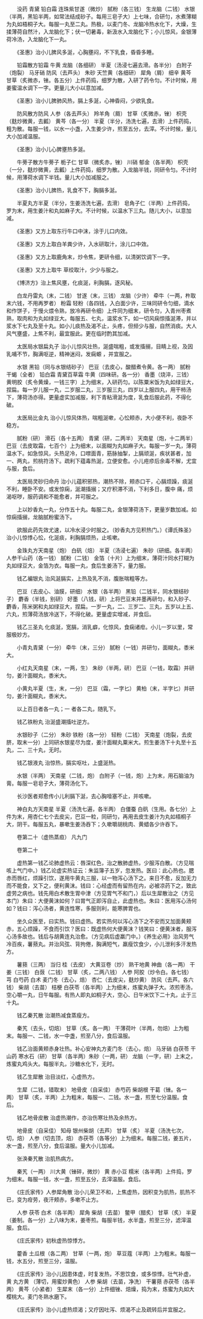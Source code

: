 <!-- { "loadSidebar": true } -->
　　没药 青黛 铅白霜 连珠紫甘遂（微炒） 腻粉（各三钱） 生龙脑（二钱） 水银（半两，黑铅半两，如常法结成砂子。每用三皂子大）上七味，合研匀，水煮薄糊为丸如梧桐子大。每服一丸至二丸。热极，以麦门冬、龙脑冷热水化下，大燥，生揉薄荷自然汁，入龙脑化下；伏一切暑毒，新汲水入龙脑化下；小儿惊风，金银薄荷冷汤，入龙脑化下一丸。

　　《圣惠》治小儿脾风多涎，心胸壅闷，不下乳食，昏昏多睡。

　　铅霜散方铅霜 牛黄 龙脑（各细研） 半夏（汤浸七遍去滑。各半分） 白附子（炮裂） 马牙硝 防风（去芦头） 朱砂 天竺黄（各细研） 犀角（屑） 细辛 黄芩 甘草（炙微赤，锉。各五分）上件药捣，细罗为散，入研了药令匀。不计时候，用姜蜜温水调下一字。更量儿大小以意加减。

　　《圣惠》治小儿脾肺风热，膈上多涎，心神昏闷，少欲乳食。

　　防风散方防风 人参（各去芦头） 羚羊角（屑） 甘草（炙微赤，锉） 枳壳（麸炒微黄，去瓤） 黄芩（各一分） 半夏（半分，汤洗七遍，去滑）上件药捣，粗为散。每服一钱，以水一小盏，入生姜少许，煎至五分，去滓。不计时候，量儿大小加减温服。

　　《圣惠》治小儿心脾壅热多涎。

　　牛蒡子散方牛蒡子 栀子仁 甘草（微炙赤，锉） 川硝 郁金（各半两） 枳壳（一分，麸炒微黄，去瓤）上件药捣，细罗为散。入龙脑半钱，同研令匀。不计时候，用薄荷水调下半钱。量儿大小加减服之。

　　《圣惠》治小儿脾热，乳食不下，胸膈多涎。

　　半夏丸方半夏（半分，生姜汤洗七遍，去滑） 皂角子仁（半两）上件药捣，罗为末，用生姜汁和丸如麻子大。不计时候，以温水下三丸。随儿大小，以意加减。

　　《圣惠》又方上取东行牛口中沫，涂于儿口内效。

　　《圣惠》又方上取白羊粪少许，入水研取汁，涂儿口中效。

　　《圣惠》又方上取鹿角末，炒令焦，更研令细，以清粥饮调下一字。

　　《圣惠》又方上取牛 草绞取汁，少少与服之。

　　《博济方》治上焦风壅，化痰涎，利胸膈，逐风秘。

　　白龙丹雷丸（末，二钱） 甘遂（末，三钱） 龙脑（少许） 牵牛（一两，杵取末六钱，不用再罗者） 粉霜 轻粉（各四钱，入白面少许，三味同研令匀细，滴水和作饼子，于慢火煨令熟，放冷再研令细）上件同为细末，研令匀，入青州枣煮熟，取肉和为丸如绿豆大。每服五、七丸，温浆水下。如一切风痫惊搐涎滞，并以浆水下七丸及至十丸。如小儿痰热及渴不止，头疼，但频少与服，自然消痰。大人风气壅盛，上焦不利，最宜服此。更在临时酌其加减。

　　太医局水银扁丸子 治小儿惊风壮热，涎盛喘粗，或发搐搦，目睛上视，及因乳哺不节，胸满呕逆，精神迷闷，发痫螈 ，并宜服之。

　　水银 黑铅（同与水银结砂子） 巴豆（去皮心，酸醋煮令黄。各一两） 腻粉 干蝎（全者） 铅白霜 青黛百草霜 牛黄（四味研。各一分） 香墨（烧淬，三钱） 黄明胶（炙令黄燥，一钱三字）上为细末，入研药匀。以陈粟米饭为丸如绿豆大，捏扁。每一岁儿服一丸，二岁服二丸，三岁服三丸，四岁以上服四丸，用干柿汤下，薄荷汤亦得。更量虚实加减服，利下青粘滑涎为度，乳食后服此药，不得化破。

　　太医局比金丸 治小儿惊风体热，喘粗涎嗽，心忪颊赤，大小便不利，夜卧不稳方。

　　腻粉（研） 滑石（各十五两） 青黛（研，二两半） 天南星（炮，十二两半） 巴豆（去皮取霜，七百个）上为细末，以面糊为丸如麻子大。每服一岁一丸，薄荷温水下。如急惊风，头热足冷，口噤面青，筋脉抽掣，上膈顽涎，疾状甚者，加一、两丸，煎桃符汤下。疏利下蕴毒热涎，立便安愈。小儿疮疹后余毒不解，尤宜与服，食后。

　　太医局灵砂归命丹 治小儿蕴积邪热，潮热不除，颊赤口干，心膈烦躁，痰涎不利，睡卧不安。或发惊痫，涎潮搐搦；又疗积滞不消，下利多日，腹中 痛，烦渴呕哕，服药调和不能愈者，并可服之。

　　上以妙香丸一丸，分作五十丸。每服二丸，金银薄荷汤下，更量岁数加减。如惊痫搐搦，龙脑腻粉蜜汤下。

　　欲服此药先效尤速，以冷水浸少时服之。（妙香丸方见积热门。）《谭氏殊圣》治小儿惊悸心忪，化涎痰，利胸膈烦热，止咳嗽。

　　金珠丸方天南星（炮） 白矾（焙） 半夏（汤浸七遍） 朱砂（研细。各半两） 人参干山药（各一钱） 腻粉（二钱） 金箔（十片）上为细末，薄荷汁同水打糊为丸如绿豆大，金箔为衣。每服一丸，食后生姜汤下，量力服。

　　钱乙褊银丸 治风涎膈实，上热及乳不消，腹胀喘粗等方。

　　巴豆（去皮心、油膜，研细） 水银（各半两） 黑铅（二钱半，同水银结砂子） 麝香（半钱，别研） 好墨（八钱，研）上将巴豆末并墨再研匀，和入砂子、麝香，陈米粥和丸如绿豆大，捏扁。一岁一丸，二、三岁二、三丸，五岁以上五、六丸，煎薄荷汤放冷送下，不得化破。更量虚实增减，并食后。

　　钱乙三圣丸 化痰涎，宽膈，消乳癖，化惊风，食痫诸疳。小儿一岁以里，常服极妙方。

　　小青丸青黛（一分） 牵牛（末，三分） 腻粉（一钱）并研匀，面糊丸，黍米大。

　　小红丸天南星（末，一两，生） 朱砂（半两，研） 巴豆（一钱，取霜）并研匀，姜汁面糊丸，黍米大。

　　小黄丸半夏（生，末，一分） 巴豆（霜，一字匕） 黄柏（末，半字匕）并研匀，姜汁面糊丸，黍米大。

　　以上百日者各一丸；一 者各二丸，随乳下。

　　钱乙铁粉丸 治涎盛潮搐吐逆方。

　　水银砂子（二分） 朱砂 铁粉（各一分） 轻粉（二钱） 天南星（炮裂，去皮脐，取末一分）上同研水银星尽为度，姜汁面糊丸粟米大。煎生姜汤下十丸至十五丸，二、三十丸，无时。

　　钱乙银液丸 治惊热，膈实呕吐，上盛涎热。

　　水银（半两） 天南星（二钱，炮） 白附子（一钱，炮）上为末，用石脑油为膏。每服一皂皂子大，薄荷汤化下。

　　长沙医者郑愈传小儿利膈下涎，去心胸噎塞不止，并咳嗽。

　　神白丸方天南星 半夏（汤洗七遍，各半两） 白僵蚕 白矾（生用。各七分）上件为末，用杏仁七个去皮尖，巴豆一粒，同研匀，再用去皮生姜汁为丸如梧桐子大，阴干。每服五丸，暴嗽生姜汤吞下；久嗽嚼胡桃肉、黄蜡各少许吞下。

　　卷第二十（虚热蒸疸） 凡九门

　　卷第二十

　　虚热第一钱乙论肺虚热云：唇深红色，治之散肺虚热，少服泻白散。（方见喘咳上气门中。）钱乙论虚实热证云：朱监簿子五岁，忽发热。医曰：此心热也。腮赤而唇红，烦躁引饮，遂用牛黄丸三服，以一物泻心汤下之。来日不愈，反加无力而不能食，又下之，便利黄沫。钱曰：心经虚而有留热在内，必被凉药下之，致此虚劳之病也。钱先用白术散生胃中津（方见胃气不和门，）后以生犀散治之（方见本门）朱曰：大便黄沫如何？曰胃气正即泻自止，此虚热也。朱曰：医用泻心汤何如？钱曰：泻心汤者，黄连性寒，多服则利，能寒脾胃也。

　　坐久众医至，曰实热。钱曰虚热。若实热何以泻心汤下之不安而又加面黄颊赤，五心烦躁，不食而引饮？医曰：既虚热何大便黄沫？钱笑曰：便黄沫者，服泻心汤多故也。钱后与胡黄连丸治愈。（方见病后虚羸门中。）《养生必用》治风劳气冷百疾，薯蓣丸。并治风弦、背拘倦，胸满短气，羸瘦饮食少，小儿泄利多汗发热方。

　　薯蓣（三两） 当归 桂（去皮） 大黄豆卷（炒） 熟干地黄 神曲（各一两） 干姜（三钱） 白蔹（二钱） 甘草（炙，二两八钱） 人参 阿胶（炒令白。各七钱） 芎 白芍药 白术 麦门冬（去心，焙） 杏仁（去皮尖，麸炒黄） 防风（去芦。各六钱） 柴胡（去苗） 桔梗 白茯苓（各半两）上为细末，炼蜜丸弹子大。浓煎枣汤，空心嚼一丸，日午每服。有热人即丸如桐子大，空心、日午米饮下二十丸，止于三十丸。

　　钱乙秦艽散 治潮热减食蒸瘦方。

　　秦艽（去头，切焙） 甘草（炙。各一两） 干薄荷叶（半两，勿焙）上为粗末。每服一、二钱，水一中盏，煎至八分，食后温服。

　　钱乙治面黄颊赤身壮热。补心安神丸方麦门冬（去心，焙） 马牙硝 白茯苓 干山药 寒水石（研） 甘草（各半两）朱砂（一两，研） 龙脑（一字，研）上末之，炼蜜丸鸡头大。每服半丸，沙糖水化下，无时。

　　钱乙生犀散 治目淡红，心虚热方。

　　生犀（二钱，错取末） 地骨皮（自采佳） 赤芍药 柴胡根 干葛（锉。各一两） 甘草（炙，半两）上为粗末，每服一、二钱。水一盏，煎至七分温服。食后。

　　钱乙地骨皮散 治虚热潮作，亦治伤寒壮热及余热方。

　　地骨皮（自采佳） 知母 银州柴胡（去芦） 甘草（炙） 半夏（汤洗七次，切，焙） 人参（切去顶，焙） 赤茯苓（各等分）上为细末。每服二钱，姜五片，水一盏，煎至八分，食后温服。量大小儿加减。

　　张涣秦艽散 治肌热病方。

　　秦艽（一两） 川大黄（锉碎，微炒） 黄 赤小豆 糯米（各半两）上件捣，罗为细末。每服一钱，水一盏，煎至五分，去滓温服。食后。

　　《庄氏家传》人参犀角散 治小儿荣卫不和，上焦虚热，因积变为肌热，肌热不已，变为疳劳，夜汗颊赤，多嗽不止方。

　　人参 茯苓 白术（各半两） 犀角 柴胡（去苗） 鳖甲（醋炙） 甘草（炙） 半夏（姜制。各一分）上八味为末，姜枣煎。每服半钱，水半盏，煎至三分，滤滓温服。食后。

　　《庄氏家传》初秋虚热惊悸方。

　　藿香 土瓜根（各二两） 甘草（一两，炮） 草豆蔻（半两）上为粗末。每服一钱，水五分，煎至三分，温服。

　　《庄氏家传》治小儿因患体虚，时复发热，不思饮食，或多惊悸。壮气补虚，黄 丸方黄 （薄切，用蜜炒黄色） 人参 柴胡（去苗，净洗） 干薯蓣 赤茯苓（各半两） 黄芩（小紧者） 生犀末（各一分）上件细锉、焙燥，捣为末，炼蜜为丸如大樱桃大。麦门冬熟水磨下。

　　《庄氏家传》治小儿虚热烦渴；又疗因吐泻、烦渴不止及疏转后并宜服之。

